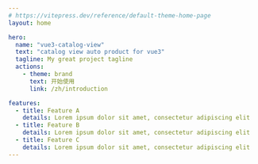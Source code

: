 ```yaml
---
# https://vitepress.dev/reference/default-theme-home-page
layout: home

hero:
  name: "vue3-catalog-view"
  text: "catalog view auto product for vue3"
  tagline: My great project tagline
  actions:
    - theme: brand
      text: 开始使用
      link: /zh/introduction

features:
  - title: Feature A
    details: Lorem ipsum dolor sit amet, consectetur adipiscing elit
  - title: Feature B
    details: Lorem ipsum dolor sit amet, consectetur adipiscing elit
  - title: Feature C
    details: Lorem ipsum dolor sit amet, consectetur adipiscing elit
---
```

